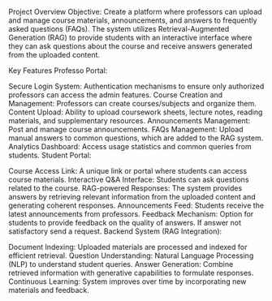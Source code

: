Project Overview
Objective:
Create a platform where professors can upload and manage course materials, announcements, and answers to frequently asked questions (FAQs). The system utilizes Retrieval-Augmented Generation (RAG) to provide students with an interactive interface where they can ask questions about the course and receive answers generated from the uploaded content.

Key Features
Professo Portal:

Secure Login System: Authentication mechanisms to ensure only authorized professors can access the admin features.
Course Creation and Management: Professors can create courses/subjects and organize them.
Content Upload: Ability to upload coursework sheets, lecture notes, reading materials, and supplementary resources.
Announcements Management: Post and manage course announcements.
FAQs Management: Upload manual answers to common questions, which are added to the RAG system.
Analytics Dashboard: Access usage statistics and common queries from students.
Student Portal:

Course Access Link: A unique link or portal where students can access course materials.
Interactive Q&A Interface: Students can ask questions related to the course.
RAG-powered Responses: The system provides answers by retrieving relevant information from the uploaded content and generating coherent responses.
Announcements Feed: Students receive the latest announcements from professors.
Feedback Mechanism: Option for students to provide feedback on the quality of answers. If answer not satisfactory send a request. 
Backend System (RAG Integration):

Document Indexing: Uploaded materials are processed and indexed for efficient retrieval.
Question Understanding: Natural Language Processing (NLP) to understand student queries.
Answer Generation: Combine retrieved information with generative capabilities to formulate responses.
Continuous Learning: System improves over time by incorporating new materials and feedback.
